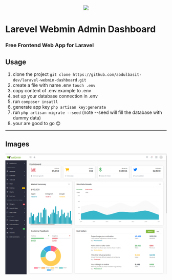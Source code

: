 <p align="center"><a href="https://laravel.com" target="_blank"><img src="https://raw.githubusercontent.com/laravel/art/master/logo-lockup/5%20SVG/2%20CMYK/1%20Full%20Color/laravel-logolockup-cmyk-red.svg" width="400"></a></p>


# Larevel Webmin Admin Dashboard
### Free Frontend Web App for Laravel



## Usage

1. clone the project `git clone https://github.com/abdulbasit-dev/laravel-webmin-dashboard.git`
2. create a file with name .env `touch .env`
3. copy content of .env.example to .env
4. set up your database connection in .env
5. run `composer insatll`
6. generate app key `php artisan key:generate`
7. run `php artisan migrate --seed` (note --seed will fill the database with dummy data)
8.  your are good to go 😊

---

## Images 

![preview](https://github.com/abdulbasit-dev/laravel-webmin-dashboard/blob/main/public/assets/images/webmin.png "vmware tool")

